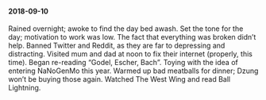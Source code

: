 #### 2018-09-10

Rained overnight; awoke to find the day bed awash. Set the tone for the day; motivation to work was low. The fact that everything was broken didn’t help. Banned Twitter and Reddit, as they are far to depressing and distracting. Visited mum and dad at noon to fix their internet (properly, this time). Began re-reading “Godel, Escher, Bach”. Toying with the idea of entering NaNoGenMo this year. Warmed up bad meatballs for dinner; Dzung won’t be buying those again. Watched The West Wing and read Ball Lightning.